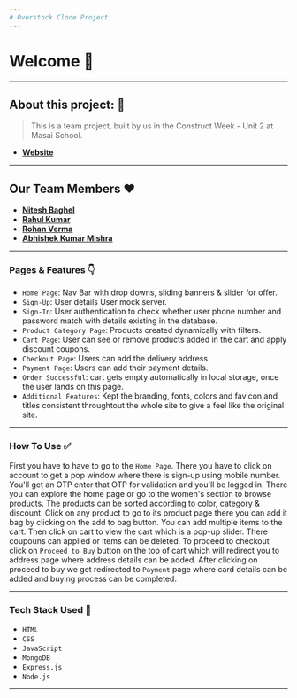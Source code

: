 ```yaml
---
# Overstock Clone Project
---
```


# Welcome 👋

---

## About this project: 🙌
> This is a team project, built by us in the Construct Week - Unit 2 at Masai School.
- **[Website](https://overstock.netlify.app/)**

---

## Our Team Members ❤️

- **[Nitesh Baghel](https://github.com/nitesh172)**
- **[Rahul Kumar](https://github.com/rahulkumarmbd)**
- **[Rohan Verma](https://github.com/Rohanverma4)**
- **[Abhishek Kumar Mishra](https://github.com/abhimis12)**

---

### Pages & Features 👇

- `Home Page`: Nav Bar with drop downs, sliding banners & slider for offer.
- `Sign-Up`: User details User mock server.
- `Sign-In`: User authentication to check whether user phone number and password match with details existing in the database.
- `Product Category Page`: Products created dynamically with filters.
- `Cart Page`: User can see or remove products added in the cart and apply discount coupons.
- `Checkout Page`: Users can add the delivery address.
- `Payment Page`: Users can add their payment details.
- `Order Successful`: cart gets empty automatically in local storage, once the user lands on this page.
- `Additional Features`: Kept the branding, fonts, colors and favicon and titles consistent throughtout the whole site to give a feel like the original site.

---

### How To Use ✅

First you have to have to go to the `Home Page`. There you have to click on account to get a pop window where there is sign-up using mobile number. You'll get an OTP enter that OTP for validation and you'll be logged in. There you can explore the home page or go to the women's section to browse products. The products can be sorted according to color,  category & discount. Click on any product to go to its product page there you can add it bag by clicking on the add to bag button. You can add multiple items to the cart. Then click on cart to view the cart which is a pop-up slider. There coupouns can applied or items can be deleted. To proceed to checkout click on `Proceed to Buy` button on the top of cart which will redirect you to address page where address details can be added. After clicking on proceed to buy we get redirected to `Payment` page where card details can be added and buying process can be completed.

---

### Tech Stack Used 🔧
- `HTML`
- `CSS`
- `JavaScript`
- `MongoDB`
- `Express.js`
- `Node.js`

---
